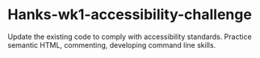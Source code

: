 # Hanks-wk1-accessibility-challenge
Update the existing code to comply with accessibility standards. Practice semantic HTML, commenting, developing command line skills.
